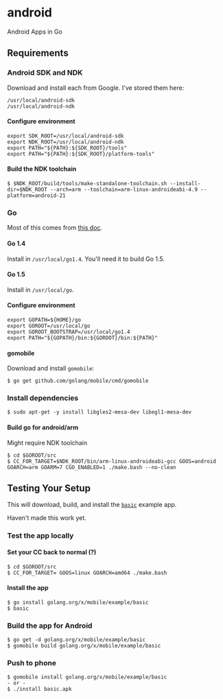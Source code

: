 # android

Android Apps in Go

## Requirements

### Android SDK and NDK

Download and install each from Google. I've stored them here:

    /usr/local/android-sdk
    /usr/local/android-ndk

#### Configure environment

    export SDK_ROOT=/usr/local/android-sdk
    export NDK_ROOT=/usr/local/android-ndk
    export PATH="${PATH}:${SDK_ROOT}/tools"
    export PATH="${PATH}:${SDK_ROOT}/platform-tools"

#### Build the NDK toolchain

    $ $NDK_ROOT/build/tools/make-standalone-toolchain.sh --install-dir=$NDK_ROOT --arch=arm --toolchain=arm-linux-androideabi-4.9 --platform=android-21

### Go

Most of this comes from [this doc](https://godoc.org/golang.org/x/mobile/cmd/gomobile).

#### Go 1.4

Install in `/usr/local/go1.4`. You'll need it to build Go 1.5.

#### Go 1.5

Install in `/usr/local/go`.

#### Configure environment

    export GOPATH=${HOME}/go
    export GOROOT=/usr/local/go
    export GOROOT_BOOTSTRAP=/usr/local/go1.4
    export PATH="${GOPATH}/bin:${GOROOT}/bin:${PATH}"

#### gomobile

Download and install `gomobile`:

    $ go get github.com/golang/mobile/cmd/gomobile

### Install dependencies

    $ sudo apt-get -y install libgles2-mesa-dev libegl1-mesa-dev

#### Build go for android/arm

Might require NDK toolchain

    $ cd $GOROOT/src
    $ CC_FOR_TARGET=$NDK_ROOT/bin/arm-linux-androideabi-gcc GOOS=android GOARCH=arm GOARM=7 CGO_ENABLED=1 ./make.bash --no-clean

## Testing Your Setup

This will download, build, and install the [`basic`](https://godoc.org/golang.org/x/mobile/example/basic) example app.

Haven't made this work yet.

### Test the app locally

#### Set your CC back to normal (?)

    $ cd $GOROOT/src
    $ CC_FOR_TARGET= GOOS=linux GOARCH=amd64 ./make.bash

#### Install the app

    $ go install golang.org/x/mobile/example/basic
    $ basic

### Build the app for Android

    $ go get -d golang.org/x/mobile/example/basic
    $ gomobile build golang.org/x/mobile/example/basic

### Push to phone

    $ gomobile install golang.org/x/mobile/example/basic
    - or -
    $ ./install basic.apk
